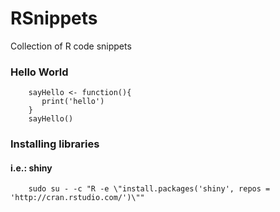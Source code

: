 # RSnippets
Collection of R code snippets

### Hello World
        sayHello <- function(){
           print('hello')
        }
        sayHello()


### Installing libraries
#### i.e.: shiny
        sudo su - -c "R -e \"install.packages('shiny', repos = 'http://cran.rstudio.com/')\""
